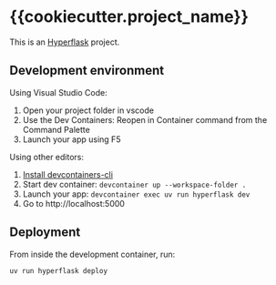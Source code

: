# {{cookiecutter.project_name}}

This is an [Hyperflask](https://hyperflask.dev) project.

## Development environment

Using Visual Studio Code:

1. Open your project folder in vscode
2. Use the Dev Containers: Reopen in Container command from the Command Palette
3. Launch your app using F5

Using other editors:

1. [Install devcontainers-cli](https://github.com/devcontainers/cli#npm-install)
2. Start dev container: `devcontainer up --workspace-folder .`
3. Launch your app: `devcontainer exec uv run hyperflask dev`
3. Go to http://localhost:5000

## Deployment

From inside the development container, run:

    uv run hyperflask deploy
